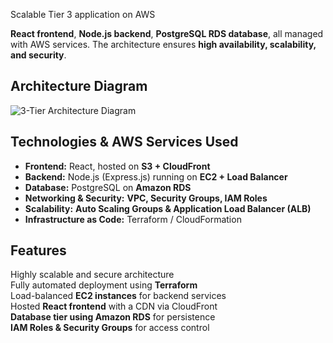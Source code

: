 Scalable Tier 3 application on AWS

**React frontend**, **Node.js backend**, **PostgreSQL RDS database**, all managed with AWS services. The architecture ensures **high availability, scalability, and security**.

## Architecture Diagram
![3-Tier Architecture Diagram](https://your-aws-diagram-url.png)

## Technologies & AWS Services Used
- **Frontend:** React, hosted on **S3 + CloudFront**
- **Backend:** Node.js (Express.js) running on **EC2 + Load Balancer**
- **Database:** PostgreSQL on **Amazon RDS**
- **Networking & Security:** **VPC, Security Groups, IAM Roles**
- **Scalability:** **Auto Scaling Groups & Application Load Balancer (ALB)**
- **Infrastructure as Code:** Terraform / CloudFormation

## Features
Highly scalable and secure architecture  
Fully automated deployment using **Terraform**  
Load-balanced **EC2 instances** for backend services  
Hosted **React frontend** with a CDN via CloudFront  
**Database tier using Amazon RDS** for persistence  
**IAM Roles & Security Groups** for access control  
